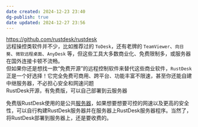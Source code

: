 ```yaml
---
date created: 2024-12-23 23:40
dg-publish: true
date updated: 2024-12-27 23:56
---
```


<https://github.com/rustdesk/rustdesk><br>远程操控类软件并不少，比如推荐过的 `ToDesk`，还有老牌的 `TeamViewer`、`向日葵`、`微软远程桌面`、`AnyDesk` 等，但这些工具大多数商业化、免费限制多，或服务器在国外连接卡顿不流畅。<br>但如果你还是想找一款“免费开源”的远程控制软件来替代这些商业软件，`RustDesk` 正是一个好选择！它完全免费可商用、跨平台、功能丰富不限速，甚至你还能自建中继服务器，不必担心安全和网速问题<br>RustDesk开源，有免费版，可以自己部署到云服务器

免费版RustDesk使用的是公共[服务器](https://www.smzdm.com/fenlei/fuwuqi/)，如果想要想要可控的网速以及更高的安全性，可以自行构建RustDesk服务器并在服务器上RustDesk服务器程序。当然了，将RustDesk部署到服务器上，还是要收费的。
